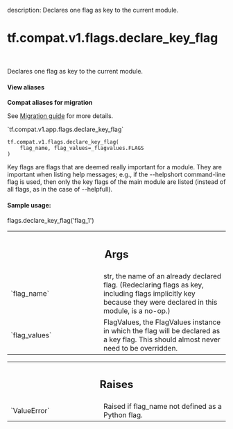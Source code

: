 description: Declares one flag as key to the current module.

<div itemscope itemtype="http://developers.google.com/ReferenceObject">
<meta itemprop="name" content="tf.compat.v1.flags.declare_key_flag" />
<meta itemprop="path" content="Stable" />
</div>

# tf.compat.v1.flags.declare_key_flag

<!-- Insert buttons and diff -->

<table class="tfo-notebook-buttons tfo-api nocontent" align="left">

</table>



Declares one flag as key to the current module.

<section class="expandable">
  <h4 class="showalways">View aliases</h4>
  <p>
<b>Compat aliases for migration</b>
<p>See
<a href="https://www.tensorflow.org/guide/migrate">Migration guide</a> for
more details.</p>
<p>`tf.compat.v1.app.flags.declare_key_flag`</p>
</p>
</section>

<pre class="devsite-click-to-copy prettyprint lang-py tfo-signature-link">
<code>tf.compat.v1.flags.declare_key_flag(
    flag_name, flag_values=_flagvalues.FLAGS
)
</code></pre>



<!-- Placeholder for "Used in" -->

Key flags are flags that are deemed really important for a module.
They are important when listing help messages; e.g., if the
--helpshort command-line flag is used, then only the key flags of the
main module are listed (instead of all flags, as in the case of
--helpfull).

#### Sample usage:


flags.declare_key_flag('flag_1')



<!-- Tabular view -->
 <table class="responsive fixed orange">
<colgroup><col width="214px"><col></colgroup>
<tr><th colspan="2"><h2 class="add-link">Args</h2></th></tr>

<tr>
<td>
`flag_name`
</td>
<td>
str, the name of an already declared flag. (Redeclaring flags as
key, including flags implicitly key because they were declared in this
module, is a no-op.)
</td>
</tr><tr>
<td>
`flag_values`
</td>
<td>
FlagValues, the FlagValues instance in which the flag will be
declared as a key flag. This should almost never need to be overridden.
</td>
</tr>
</table>



<!-- Tabular view -->
 <table class="responsive fixed orange">
<colgroup><col width="214px"><col></colgroup>
<tr><th colspan="2"><h2 class="add-link">Raises</h2></th></tr>

<tr>
<td>
`ValueError`
</td>
<td>
Raised if flag_name not defined as a Python flag.
</td>
</tr>
</table>

